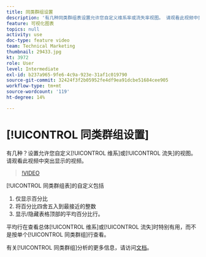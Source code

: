 ```yaml
---
title: 同类群组设置
description: '有几种同类群组表设置允许您自定义维系率或流失率视图。 请观看此视频中突出显示的视频。 '
feature: 可视化图表
topics: null
activity: use
doc-type: feature video
team: Technical Marketing
thumbnail: 29433.jpg
kt: 3972
role: User
level: Intermediate
exl-id: b237a965-9fe6-4c9a-923e-31af1c019790
source-git-commit: 32424f3f2b05952fe4df9ea91dcbe51684cee905
workflow-type: tm+mt
source-wordcount: '119'
ht-degree: 14%

---
```


# [!UICONTROL 同类群组设置]

有几种？设置允许您自定义[!UICONTROL 维系]或[!UICONTROL 流失]的视图。 请观看此视频中突出显示的视频。

>[!VIDEO](https://video.tv.adobe.com/v/29433/?quality=12)

[!UICONTROL 同类群组表]的自定义包括

1. 仅显示百分比
1. 将百分比四舍五入到最接近的整数
1. 显示/隐藏表格顶部的平均百分比行。

平均行在查看总体[!UICONTROL 维系]或[!UICONTROL 流失]时特别有用，而不是按单个[!UICONTROL 同类群组]行查看。

有关[!UICONTROL 同类群组]分析的更多信息，请访问[文档](https://docs.adobe.com/help/zh-Hans/analytics/analyze/analysis-workspace/visualizations/cohort-table/t-cohort.html)。
